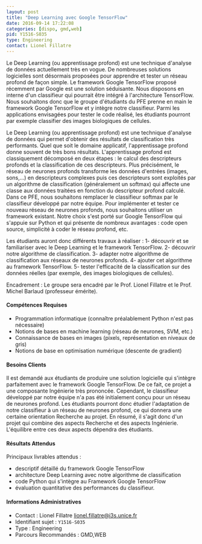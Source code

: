 ```yaml
---
layout: post
title: "Deep Learning avec Google TensorFlow"
date: 2016-09-14 17:22:08
categories: [dispo, gmd,web]
pid: Y1516-S035
type: Engineering
contact: Lionel Fillatre
---
```

       
Le Deep Learning (ou apprentissage profond) est une technique d'analyse de données actuellement très en vogue. De nombreuses solutions logicielles sont désormais proposées pour apprendre et tester un réseau profond de façon simple. Le framework Google TensorFlow proposé récemment par Google est une solution séduisante. Nous disposons en interne d'un classifieur qui pourrait être intégré à l'architecture TensorFlow. Nous souhaitons donc que le groupe d'étudiants du PFE prenne en main le framework Google TensorFlow et y intègre notre classifieur. Parmi les applications envisagées pour tester le code réalisé, les étudiants pourront par exemple classifier des images biologiques de cellules.

Le Deep Learning (ou apprentissage profond) est une technique d'analyse de données qui permet d'obtenir des résultats de classification très performants. Quel que soit le domaine applicatif, l'apprentissage profond donne souvent de très bons résultats. L'apprentissage profond est classiquement décomposé en deux étapes : le calcul des descripteurs profonds et la classification de ces descripteurs. Plus précisément, le réseau de neurones profonds transforme les données d'entrées (images, sons,...) en descripteurs complexes puis ces descripteurs sont exploités 
par un algorithme de classification (généralement un softmax) qui affecte une classe aux données traitées en fonction du descripteur profond calculé. Dans ce PFE, nous souhaitons remplacer le classifieur softmax par le classifieur développé par notre équipe. Pour implémenter et tester ce nouveau réseau de neurones profonds, nous souhaitons utiliser un framework existant. Notre choix s'est porté sur Google TensorFlow qui s'appuie sur Python et qui présente de nombreux avantages : code open source, simplicité à coder le réseau profond, etc.

Les étudiants auront donc différents travaux à réaliser :
1- découvrir et se familiariser avec le Deep Learning et le framework TensorFlow.
2- découvrir notre algorithme de classification.
3- adapter notre algorithme de classification aux réseaux de neurones profonds.
4- ajouter cet algorithme au framework TensorFlow.
5- tester l'efficacité de la classification sur des données réelles (par exemple, des images biologiques de cellules).

Encadrement :
Le groupe sera encadré par le Prof. Lionel Fillatre et le Prof. Michel Barlaud (professeur émérite).

#### Compétences Requises
- Programmation informatique (connaître préalablement Python n'est pas nécessaire)
- Notions de bases en machine learning (réseau de neurones, SVM, etc.)
- Connaissance de bases en images (pixels, représentation en niveaux de gris)
- Notions de base en optimisation numérique (descente de gradient)


#### Besoins Clients
Il est demandé aux étudiants de produire une solution logicielle qui s'intègre parfaitement avec le framework Google TensorFlow. De ce fait, ce projet a une composante Ingénierie très prononcée. Cependant, le classifieur développé par notre équipe n'a pas été initialement conçu pour un réseau de neurones profond. Les étudiants pourront donc étudier l'adaptation de notre classifieur à un réseau de neurones profond, ce qui donnera une certaine orientation Recherche au projet. En résumé, il s'agit donc d'un projet qui combine des aspects Recherche et des aspects Ingénierie. L'équilibre entre ces deux aspects dépendra des étudiants.

#### Résultats Attendus
Principaux livrables attendus :
- descriptif détaillé du framework Google TensorFlow
- architecture Deep Learning avec notre algorithme de classification
- code Python qui s'intègre au Framework Google TensorFlow
- évaluation quantitative des performances du classifieur.
     

#### Informations Administratives
  * Contact : Lionel Fillatre <lionel.fillatre@i3s.unice.fr>
  * Identifiant sujet : `Y1516-S035`
  * Type : Engineering
  * Parcours Recommandés : GMD,WEB
     